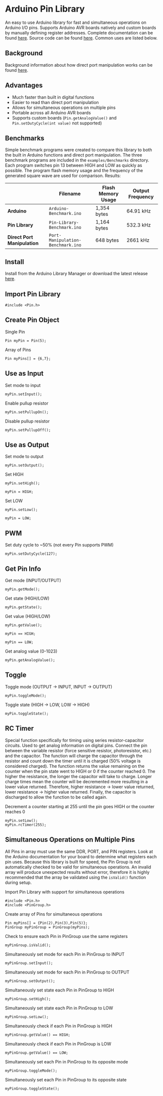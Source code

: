 Arduino Pin Library
===
An easy to use Arduino library for fast and simultaneous operations on Arduino I/O pins. Supports Arduino AVR boards natively and custom boards by manually defining register addresses. Complete documentation can be found [here](https://pin.fenichelar.com). Source code can be found [here](https://github.com/fenichelar/Pin). Common uses are listed below.

## Background
Background information about how direct port manipulation works can be found [here](https://www.arduino.cc/en/Reference/PortManipulation).

## Advantages
 - Much faster than built in digital functions
 - Easier to read than direct port manipulation
 - Allows for simultaneous operations on multiple pins
 - Portable across all Arduino AVR boards
 - Supports custom boards (`Pin.getAnalogValue()` and `Pin.setDutyCycle(int value)` not supported)

## Benchmarks
Simple benchmark programs were created to compare this library to both the built in Arduino functions and direct port manipulation. The three benchmark programs are included in the `examples/Benchmarks` directory. Each program switches pin 13 between HIGH and LOW as quickly as possible. The program flash memory usage and the frequency of the generated square wave are used for comparison. Results:

|                              | Filename                          | Flash Memory Usage | Output Frequency   |
| ---------------------------- | --------------------------------- | ------------------ | ------------------ |
| **Arduino**                  | `Arduino-Benchmark.ino`           | 1,354 bytes        | 64.91 kHz          |
| **Pin Library**              | `Pin-Library-Benchmark.ino`       | 1,164 bytes        | 532.3 kHz          |
| **Direct Port Manipulation** | `Port-Manipulation-Benchmark.ino` | 648 bytes          | 2661 kHz           |

## Install
Install from the Arduino Library Manager or download the latest release [here](https://github.com/fenichelar/Pin/releases/latest).

Import Pin Library
------
~~~~~~~~~~~~~{.cpp}
#include <Pin.h>
~~~~~~~~~~~~~

## Create Pin Object
Single Pin
~~~~~~~~~~~~~{.cpp}
Pin myPin = Pin(5);
~~~~~~~~~~~~~
Array of Pins
~~~~~~~~~~~~~{.cpp}
Pin myPins[] = {6,7};
~~~~~~~~~~~~~

## Use as Input
Set mode to input
~~~~~~~~~~~~~{.cpp}
myPin.setInput();
~~~~~~~~~~~~~
Enable pullup resistor
~~~~~~~~~~~~~{.cpp}
myPin.setPullupOn();
~~~~~~~~~~~~~
Disable pullup resistor
~~~~~~~~~~~~~{.cpp}
myPin.setPullupOff();
~~~~~~~~~~~~~

## Use as Output
Set mode to output
~~~~~~~~~~~~~{.cpp}
myPin.setOutput();
~~~~~~~~~~~~~
Set HIGH
~~~~~~~~~~~~~{.cpp}
myPin.setHigh();
~~~~~~~~~~~~~
~~~~~~~~~~~~~{.cpp}
myPin = HIGH;
~~~~~~~~~~~~~
Set LOW
~~~~~~~~~~~~~{.cpp}
myPin.setLow();
~~~~~~~~~~~~~
~~~~~~~~~~~~~{.cpp}
myPin = LOW;
~~~~~~~~~~~~~

## PWM
Set duty cycle to ~50% (not every Pin supports PWM)
~~~~~~~~~~~~~{.cpp}
myPin.setDutyCycle(127);
~~~~~~~~~~~~~

## Get Pin Info
Get mode (INPUT/OUTPUT)
~~~~~~~~~~~~~{.cpp}
myPin.getMode();
~~~~~~~~~~~~~
Get state (HIGH/LOW)
~~~~~~~~~~~~~{.cpp}
myPin.getState();
~~~~~~~~~~~~~
Get value (HIGH/LOW)
~~~~~~~~~~~~~{.cpp}
myPin.getValue();
~~~~~~~~~~~~~
~~~~~~~~~~~~~{.cpp}
myPin == HIGH;
~~~~~~~~~~~~~
~~~~~~~~~~~~~{.cpp}
myPin == LOW;
~~~~~~~~~~~~~
Get analog value (0-1023)
~~~~~~~~~~~~~{.cpp}
myPin.getAnalogValue();
~~~~~~~~~~~~~

## Toggle
Toggle mode (OUTPUT -> INPUT, INPUT -> OUTPUT)
~~~~~~~~~~~~~{.cpp}
myPin.toggleMode();
~~~~~~~~~~~~~
Toggle state (HIGH -> LOW, LOW -> HIGH)
~~~~~~~~~~~~~{.cpp}
myPin.toggleState();
~~~~~~~~~~~~~

## RC Timer

Special function specifically for timing using series resistor-capacitor circuits. Used to get analog information on digital pins. Connect the pin between the variable resistor (force sensitive resistor, photoresistor, etc.) and the capacitor. The function will charge the capacitor through the resistor and count down the timer until it is charged (50% voltage is considered charged). The function returns the value remaining on the counter when the pin state went to HIGH or 0 if the counter reached 0. The higher the resistance, the longer the capacitor will take to charge. Longer charge times mean the counter will be decremented more resulting in a lower value returned. Therefore, higher resistance -> lower value returned, lower resistance -> higher value returned. Finally, the capacitor is discharged to allow the function to be called again.

Decrement a counter starting at 255 until the pin goes HIGH or the counter reaches 0
~~~~~~~~~~~~~{.cpp}
myPin.setLow();
myPin.rcTimer(255);
~~~~~~~~~~~~~

## Simultaneous Operations on Multiple Pins

All Pins in array must use the same DDR, PORT, and PIN registers. Look at the Arduino documentation for your board to determine what registers each pin uses. Because this library is built for speed, the Pin Group is not automatically checked to be valid for simultaneous operations. An invalid array will produce unexpected results without error, therefore it is highly recommended that the array be validated using the `isValid()` function during setup.

Import Pin Library with support for simultaneous operations
~~~~~~~~~~~~~{.cpp}
#include <Pin.h>
#include <PinGroup.h>
~~~~~~~~~~~~~
Create array of Pins for simultaneous operations
~~~~~~~~~~~~~{.cpp}
Pin myPins[] = {Pin(2),Pin(3),Pin(5)};
PinGroup myPinGroup = PinGroup(myPins);
~~~~~~~~~~~~~
Check to ensure each Pin in PinGroup use the same registers
~~~~~~~~~~~~~{.cpp}
myPinGroup.isValid();
~~~~~~~~~~~~~
Simultaneously set mode for each Pin in PinGroup to INPUT
~~~~~~~~~~~~~{.cpp}
myPinGroup.setInput();
~~~~~~~~~~~~~
Simultaneously set mode for each Pin in PinGroup to OUTPUT
~~~~~~~~~~~~~{.cpp}
myPinGroup.setOutput();
~~~~~~~~~~~~~
Simultaneously set state each Pin in PinGroup to HIGH
~~~~~~~~~~~~~{.cpp}
myPinGroup.setHigh();
~~~~~~~~~~~~~
Simultaneously set state each Pin in PinGroup to LOW
~~~~~~~~~~~~~{.cpp}
myPinGroup.setLow();
~~~~~~~~~~~~~
Simultaneously check if each Pin in PinGroup is HIGH
~~~~~~~~~~~~~{.cpp}
myPinGroup.getValue() == HIGH;
~~~~~~~~~~~~~
Simultaneously check if each Pin in PinGroup is LOW
~~~~~~~~~~~~~{.cpp}
myPinGroup.getValue() == LOW;
~~~~~~~~~~~~~
Simultaneously set each Pin in PinGroup to its opposite mode
~~~~~~~~~~~~~{.cpp}
myPinGroup.toggleMode();
~~~~~~~~~~~~~
Simultaneously set each Pin in PinGroup to its opposite state
~~~~~~~~~~~~~{.cpp}
myPinGroup.toggleState();
~~~~~~~~~~~~~
